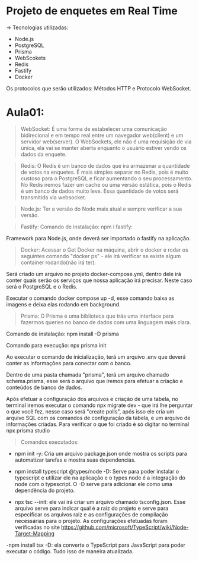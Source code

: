 # Projeto de enquetes em Real Time
-> Tecnologias utilizadas: 
 - Node.js
 - PostgreSQL
 - Prisma
 - WebScokets
 - Redis
 - Fastify
 - Docker

Os protocolos que serão utilizados: Métodos HTTP e Protocolo WebSocket.

# Aula01:

> WebSocket: 
É uma forma de estabelecer uma comunicação bidirecional e em tempo real entre um navegador web(client) e um servidor web(server).
O WebSockets, ele não é uma requisição de via única, ela vai se manter aberta enquanto o usuário estiver vendo os dados da enquete.


> Redis:
O Redis é um banco de dados que ira armazenar a quantidade de votos na enquetes. É mais simples separar no Redis, pois é muito custoso para o PostgreSQL e ficar aumentando o seu processamento. No Redis iremos fazer um cache ou uma versão estática, pois o Redis é um banco de dados muito leve. Essa quantidade de votos será transmitida via websocket.

> Node.js: 
Ter a versão do Node mais atual e sempre verificar a sua versão.

> Fastify:
Comando de instalação:
npm i fastify:

Framework para Node.js, onde deverá ser importado o fastify na aplicação.

> Docker:
Acessar o Get Docker na máquina, abrir o docker e rodar os seguintes comando "docker ps" - ele irá verificar se existe algum container rodando(não irá ter).

Será criado um arquivo no projeto docker-compose.yml, dentro dele irá conter quais serão os serviços que nossa aplicação irá precisar. Neste caso será o PostgreSQL e o Redis.


Executar o comando docker compose up -d, esse comando baixa as imagens e deixa elas rodando em background.

> Prisma:
O Prisma é uma biblioteca que trás uma interface para fazermos queries no banco de dados com uma linguagem mais clara. 

Comando de instalação:
npm install -D prisma

Comando para execução: 
npx prisma init

Ao executar o comando de inicialização, terá um arquivo .env que deverá conter as informações para conectar com o banco.

Dentro de uma pasta chamada "prisma", terá um arquivo chamado schema.prisma, esse será o arquivo que iremos para efetuar a criação e conteúdos de banco de dados.

Após efetuar a configuração dos arquivos e criação de uma tabela, no terminal iremos executar o comando npx migrate dev - que irá lhe perguntar o que você fez, nesse caso será "create polls", após isso ele cria um arquivo SQL com os comandos de configuração da tabela, e um arquivo de informações criadas. Para verificar o que foi criado é só digitar no terminal npx prisma studio

> Comandos executados:
- npm init -y: Cria um arquivo package.json onde mostra os scripts para automatizar tarefas e mostra suas dependencias.

- npm install typescript @types/node -D: Serve para poder instalar o typescript e utilizar ele na aplicação e o types node é a integração do node com o typescript. O -D serve para adicionar ele como uma dependência do projeto.

- npx tsc --init: ele vai irá criar um arquivo chamado tsconfig.json. Esse arquivo serve para  indicar qual é a raiz do projeto e serve para especificar os arquivos raiz e as configurações de compilação necessárias para o projeto. As configurações efetuadas foram verificadas no site https://github.com/microsoft/TypeScript/wiki/Node-Target-Mapping

-npm install tsx -D: ela converte o TypeScript para JavaScript para poder executar o código. Tudo isso de maneira atualizada.

